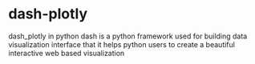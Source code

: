# dash-plotly
dash_plotly in python
dash  is a python framework used for building data visualization interface that it helps python users to create a beautiful interactive web based visualization
